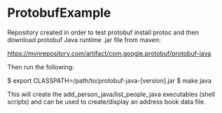 # ProtobufExample
Repository created in order to test protobuf
install protoc and then download protobuf Java runtime .jar file from maven:

https://mvnrepository.com/artifact/com.google.protobuf/protobuf-java

Then run the following:

$ export CLASSPATH=/path/to/protobuf-java-[version].jar
$ make java

This will create the add_person_java/list_people_java executables (shell scripts) and can be used to create/display an address book data file.
